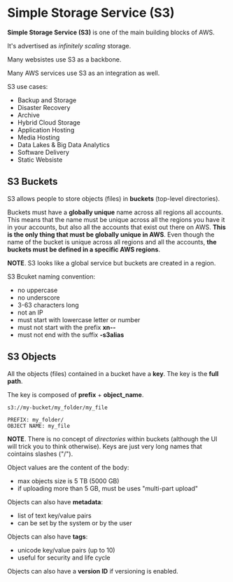 # Simple Storage Service (S3)

**Simple Storage Service (S3)** is one of the main building blocks of AWS.

It's advertised as *infinitely scaling* storage.

Many websistes use S3 as a backbone.

Many AWS services use S3 as an integration as well.

S3 use cases:
- Backup and Storage
- Disaster Recovery
- Archive
- Hybrid Cloud Storage
- Application Hosting
- Media Hosting
- Data Lakes & Big Data Analytics
- Software Delivery
- Static Websiste

## S3 Buckets

S3 allows people to store objects (files) in **buckets** (top-level directories).

Buckets must have a **globally unique** name across all regions all accounts. This means that the name must be unique across all the regions you have it in your accounts, but also all the accounts that exist out there on AWS. **This is the only thing that must be globally unique in AWS**. Even though the name of the bucket is unique across all regions and all the accounts, **the buckets must be defined in a specific AWS regions**.

**NOTE**. S3 looks like a global service but buckets are created in a region.

S3 Bcuket naming convention:
- no uppercase
- no underscore
- 3-63 characters long
- not an IP
- must start with lowercase letter or number
- must not start with the prefix **xn--**
- must not end with the suffix **-s3alias**

## S3 Objects

All the objects (files) contained in a bucket have a **key**. The key is the **full path**.

The key is composed of **prefix** + **object_name**.

    s3://my-bucket/my_folder/my_file

    PREFIX: my_folder/
    OBJECT NAME: my_file

**NOTE**. There is no concept of *directories* within buckets (although the UI will trick you to think otherwise). Keys are just very long names that cointains slashes ("/").

Object values are the content of the body:
- max objects size is 5 TB (5000 GB)
- if uploading more than 5 GB, must be uses "multi-part upload"

Objects can also have **metadata**:
- list of text key/value pairs
- can be set by the system or by the user

Objects can also have **tags**:
- unicode key/value pairs (up to 10)
- useful for security and life cycle

Objects can also have a **version ID** if versioning is enabled.